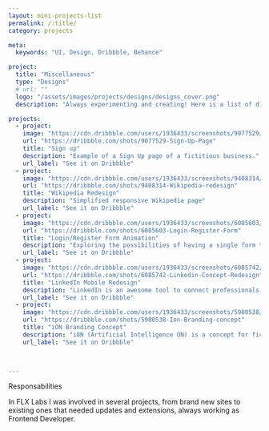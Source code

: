 ```yaml
---
layout: mini-projects-list
permalink: /:title/
category: projects

meta:
  keywords: "UI, Design, Dribbble, Behance"

project:
  title: "Miscellaneous"
  type: "Designs"
  # url: ""
  logo: "/assets/images/projects/designs/designs_cover.png"
  description: "Always experimenting and creating! Here is a list of different creations of mine."

projects:
  - project:
    image: "https://cdn.dribbble.com/users/1936433/screenshots/9077529/media/a97f41fb3efc1599cbc8662c3068c455.png"
    url: "https://dribbble.com/shots/9077529-Sign-Up-Page"
    title: "Sign up"
    description: "Example of a Sign Up page of a fictitious business."
    url_label: "See it on Dribbble"
  - project:
    image: "https://cdn.dribbble.com/users/1936433/screenshots/9408314/media/19987c0d6c75ded980d358d6be395415.png"
    url: "https://dribbble.com/shots/9408314-Wikipedia-redesign"
    title: "Wikipedia Redesign"
    description: "Simplified responsive Wikipedia page"
    url_label: "See it on Dribbble"
  - project:
    image: "https://cdn.dribbble.com/users/1936433/screenshots/6085603/login_register.gif"
    url: "https://dribbble.com/shots/6085603-Login-Register-Form"
    title: "Login/Register Form Animation"
    description: "Exploring the possibilities of having a single form to login or register. In both cases user starts with a login and a password. If it's the first time for she, the system will detect it and ask for the necessary extra data to finish the registration. Next time the user will be able to login with the same form."
    url_label: "See it on Dribbble"
  - project:
    image: "https://cdn.dribbble.com/users/1936433/screenshots/6085742/concept_presentation.jpg"
    url: "https://dribbble.com/shots/6085742-Linkedin-Concept-Redesign"
    title: "LinkedIn Mobile Redesign"
    description: "LinkedIn is an awesome tool to connect professionals. It deals with a lot of information and it's not trivial how to present it. Here I present a redesign where content is more spaced for clarity and ease of reading and navigation."
    url_label: "See it on Dribbble"
  - project:
    image: "https://cdn.dribbble.com/users/1936433/screenshots/5980538/ion_final_4x.jpg"
    url: "https://dribbble.com/shots/5980538-Ion-Branding-concept"
    title: "iON Branding Concept"
    description: "iON (Artificial Intelligence ON) is a concept for fictional company that sells services powered by what is known to be under the umbrella of Artificial Intelligence."
    url_label: "See it on Dribbble"
  


---
```

<div class="h2">Responsabilities</div>
<p>In FLX Labs I was involved in several projects, from brand new sites to existing ones that needed updates and extensions, always working as Frontend Developer.
</p>

